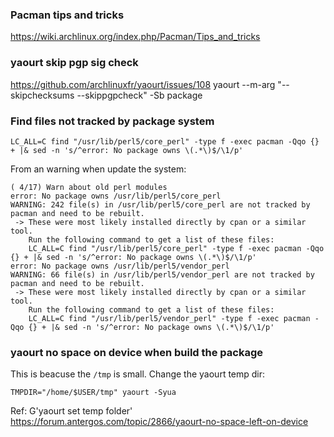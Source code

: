 ### Pacman tips and tricks
https://wiki.archlinux.org/index.php/Pacman/Tips_and_tricks


### yaourt skip pgp sig check

https://github.com/archlinuxfr/yaourt/issues/108
yaourt --m-arg "--skipchecksums --skippgpcheck" -Sb package

### Find files not tracked by package system
`LC_ALL=C find "/usr/lib/perl5/core_perl" -type f -exec pacman -Qqo {} + |& sed -n 's/^error: No package owns \(.*\)$/\1/p'`

From an warning when update the system:
```
( 4/17) Warn about old perl modules
error: No package owns /usr/lib/perl5/core_perl
WARNING: 242 file(s) in /usr/lib/perl5/core_perl are not tracked by pacman and need to be rebuilt.
 -> These were most likely installed directly by cpan or a similar tool.
    Run the following command to get a list of these files:
    LC_ALL=C find "/usr/lib/perl5/core_perl" -type f -exec pacman -Qqo {} + |& sed -n 's/^error: No package owns \(.*\)$/\1/p'
error: No package owns /usr/lib/perl5/vendor_perl
WARNING: 66 file(s) in /usr/lib/perl5/vendor_perl are not tracked by pacman and need to be rebuilt.
 -> These were most likely installed directly by cpan or a similar tool.
    Run the following command to get a list of these files:
    LC_ALL=C find "/usr/lib/perl5/vendor_perl" -type f -exec pacman -Qqo {} + |& sed -n 's/^error: No package owns \(.*\)$/\1/p'
```

### yaourt no space on device when build the package
This is beacuse the `/tmp` is small. Change the yaourt temp dir:
```
TMPDIR="/home/$USER/tmp" yaourt -Syua
```
Ref: G'yaourt set temp folder' https://forum.antergos.com/topic/2866/yaourt-no-space-left-on-device
